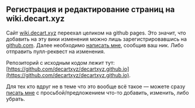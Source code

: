 ## Регистрация и редактирование страниц на wiki.decart.xyz

Сайт [wiki.decart.xyz](https://wiki.decart.xyz) переехал целиком на github pages. Это значит, что добавить на эту вики изменения можно лишь зарегистрировавшись на [github.com](https://github.com). Далее необходимо [написать мне](/contacts), сообщив ваш ник. Либо отправить пулл-реквест на изменения.

Репозиторий с исходным кодом лежит тут: [https://github.com/decartxyz/decartxyz.github.io](https://github.com/decartxyz/decartxyz.github.io).

Для тех кто вдруг не в теме что это вообще всё такое — можете сразу [писать мне](/contacts) с просьбой/предложением что-то добавить, изменить, либо убрать.